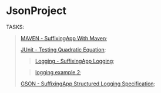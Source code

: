 # JsonProject
   
   TASKS:
   
> [MAVEN - SuffixingApp With Maven](https://github.com/lipik75/JsonProject/tree/master/src/main/java/superheroes);
>
> [JUnit - Testing Quadratic Equation](https://github.com/lipik75/JsonProject/tree/master/src/main/java/junit);
> 
>>[Logging - SuffixingApp Logging](https://github.com/lipik75/JsonProject/blob/master/src/main/java/superheroes/HeroesMain.java);
> 
>>[logging example 2](https://github.com/lipik75/JsonProject/tree/master/src/main/java/logging);
> 
> [GSON - SuffixingApp Structured Logging Specification](https://github.com/lipik75/JsonProject/tree/master/src/main/java/person);
